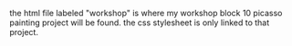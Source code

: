 the html file labeled "workshop" is where my workshop block 10 picasso painting project will be found. the css stylesheet is only linked to that project.